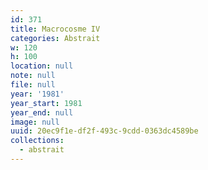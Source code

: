 ```yaml
---
id: 371
title: Macrocosme IV
categories: Abstrait
w: 120
h: 100
location: null
note: null
file: null
year: '1981'
year_start: 1981
year_end: null
image: null
uuid: 20ec9f1e-df2f-493c-9cdd-0363dc4589be
collections:
  - abstrait
---
```


